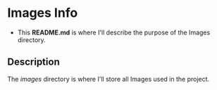 # Images Info

- This **README.md** is where I'll describe the purpose of the Images directory.

## Description

The *images* directory is where I'll store all Images used in the project. 

